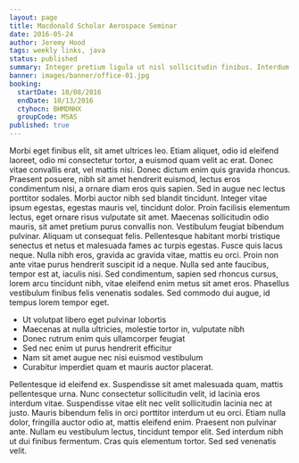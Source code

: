 ```yaml
---
layout: page
title: Macdonald Scholar Aerospace Seminar
date: 2016-05-24
author: Jeremy Hood
tags: weekly links, java
status: published
summary: Integer pretium ligula ut nisl sollicitudin finibus. Interdum et.
banner: images/banner/office-01.jpg
booking:
  startDate: 10/08/2016
  endDate: 10/13/2016
  ctyhocn: BHMDNHX
  groupCode: MSAS
published: true
---
```

Morbi eget finibus elit, sit amet ultrices leo. Etiam aliquet, odio id eleifend laoreet, odio mi consectetur tortor, a euismod quam velit ac erat. Donec vitae convallis erat, vel mattis nisi. Donec dictum enim quis gravida rhoncus. Praesent posuere, nibh sit amet hendrerit euismod, lectus eros condimentum nisi, a ornare diam eros quis sapien. Sed in augue nec lectus porttitor sodales. Morbi auctor nibh sed blandit tincidunt. Integer vitae ipsum egestas, egestas mauris vel, tincidunt dolor. Proin facilisis elementum lectus, eget ornare risus vulputate sit amet. Maecenas sollicitudin odio mauris, sit amet pretium purus convallis non. Vestibulum feugiat bibendum pulvinar. Aliquam ut consequat felis. Pellentesque habitant morbi tristique senectus et netus et malesuada fames ac turpis egestas.
Fusce quis lacus neque. Nulla nibh eros, gravida ac gravida vitae, mattis eu orci. Proin non ante vitae purus hendrerit suscipit id a neque. Nulla sed ante faucibus, tempor est at, iaculis nisi. Sed condimentum, sapien sed rhoncus cursus, lorem arcu tincidunt nibh, vitae eleifend enim metus sit amet eros. Phasellus vestibulum finibus felis venenatis sodales. Sed commodo dui augue, id tempus lorem tempor eget.

* Ut volutpat libero eget pulvinar lobortis
* Maecenas at nulla ultricies, molestie tortor in, vulputate nibh
* Donec rutrum enim quis ullamcorper feugiat
* Sed nec enim ut purus hendrerit efficitur
* Nam sit amet augue nec nisi euismod vestibulum
* Curabitur imperdiet quam et mauris auctor placerat.

Pellentesque id eleifend ex. Suspendisse sit amet malesuada quam, mattis pellentesque urna. Nunc consectetur sollicitudin velit, id lacinia eros interdum vitae. Suspendisse vitae elit nec velit sollicitudin lacinia nec at justo. Mauris bibendum felis in orci porttitor interdum ut eu orci. Etiam nulla dolor, fringilla auctor odio at, mattis eleifend enim. Praesent non pulvinar ante. Nullam eu vestibulum lectus, tincidunt tempor elit. Sed interdum nibh ut dui finibus fermentum. Cras quis elementum tortor. Sed sed venenatis velit.
